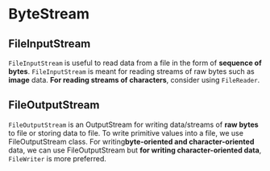 # ByteStream

## FileInputStream

`FileInputStream` is useful to read data from a file in the form of **sequence of bytes**. `FileInputStream` is meant for reading streams of raw bytes such as **image** data. **For reading streams of characters**, consider using `FileReader`.

## FileOutputStream

`FileOutputStream` is an OutputStream for writing data/streams of **raw bytes** to file or storing data to file. To write primitive values into a file, we use FileOutputStream class. For writing**byte-oriented and character-oriented** data, we can use FileOutputStream but **for writing character-oriented data**, `FileWriter` is more preferred.